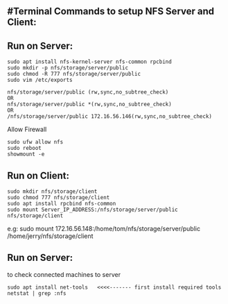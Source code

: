 #Terminal Commands to setup NFS Server and Client:
-------------------------------------

## Run on Server:
```
sudo apt install nfs-kernel-server nfs-common rpcbind
sudo mkdir -p nfs/storage/server/public
sudo chmod -R 777 nfs/storage/server/public
sudo vim /etc/exports
```

```
nfs/storage/server/public (rw,sync,no_subtree_check)
OR
nfs/storage/server/public *(rw,sync,no_subtree_check)
OR
/nfs/storage/server/public 172.16.56.146(rw,sync,no_subtree_check)
```
Allow Firewall
```
sudo ufw allow nfs
sudo reboot
showmount -e 
```


## Run on Client:
```
sudo mkdir nfs/storage/client
sudo chmod 777 nfs/storage/client
sudo apt install rpcbind nfs-common
sudo mount Server_IP_ADDRESS:/nfs/storage/server/public nfs/storage/client
```

e.g:
sudo mount 172.16.56.148:/home/tom/nfs/storage/server/public /home/jerry/nfs/storage/client


## Run on Server:
to check connected machines to server
```
sudo apt install net-tools   <<<<------- first install required tools
netstat | grep :nfs
```
